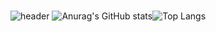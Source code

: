 ### 
<!--
**parkjineon/parkjineon** is a ✨ _special_ ✨ repository because its `README.md` (this file) appears on your GitHub profile.

Here are some ideas to get you started:

- 🔭 I’m currently working on ...
- 🌱 I’m currently learning ...
- 👯 I’m looking to collaborate on ...
- 🤔 I’m looking for help with ...
- 💬 Ask me about ...
- 📫 How to reach me: ...
- 😄 Pronouns: ...
- ⚡ Fun fact: ...
-->
![header](https://capsule-render.vercel.app/api?type=waving&color=94BCDB&height=500&section=header&text=True%20Word&fontAlign=17&fontAlignY=63&descAlign=26&desc=Hello%20World🐬&descSize=40&descAlignY=71&fontSize=50&fontColor=FFFFFF&animation=twinkling)
![Anurag's GitHub stats](https://github-readme-stats.vercel.app/api?username=parkjineon&show_icons=true&theme=default&title_color=00B4DB&text_color=007EA5&icon_color=007EA5&border_color=00A2C9)![Top Langs](https://github-readme-stats.vercel.app/api/top-langs/?username=parkjineon&layout=compact)
